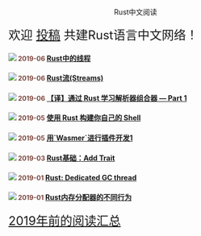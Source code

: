 <div id="read">

<div id="read-title" style="text-align: center;">
    <div id="word">Rust中文阅读</div>
</div>
<br>

<div id="read-join" style="font-size: 1.5rem;">欢迎 <a href="https://github.com/rustlang-cn/rustlang-cn" target="_black">投稿</a> 共建Rust语言中文网络！</div>

<h4><img src="/imgs/rust.png"/><span style="color: #7B463D;font-size: 0.8rem;"> 2019-06</span>
<a href="/read/06/threads-in-rust.html">Rust中的线程</a></h4>

<h4><img src="/imgs/rust.png"/><span style="color: #7B463D;font-size: 0.8rem;"> 2019-06</span>
<a href="/read/06/rust-streams.html">Rust流(Streams)</a></h4>

<h4><img src="/imgs/rust.png"/><span style="color: #7B463D;font-size: 0.8rem;"> 2019-06</span>
<a href="/read/06/learning-parser-combinators-with-rust-1.html">【译】通过 Rust 学习解析器组合器 — Part 1</a></h4>

<h4><img src="/imgs/rust.png"/><span style="color: #7B463D;font-size: 0.8rem;"> 2019-05</span>
<a href="/read/05/Build-Your-Own-Shell-using-Rust.html">使用 Rust 构建你自己的 Shell</a></h4>

<h4><img src="/imgs/rust.png"/><span style="color: #7B463D;font-size: 0.8rem;"> 2019-05</span>
<a href="/read/05/wasmer-plugin-pt-1.html">用`Wasmer`进行插件开发1</a></h4>

<h4><img src="/imgs/rust.png"/><span style="color: #7B463D;font-size: 0.8rem;"> 2019-03</span>
<a href="/read/03/rust-bacise-add-trait.html">Rust基础：Add Trait</a></h4>

<h4><img src="/imgs/rust.png"/><span style="color: #7B463D;font-size: 0.8rem;"> 2019-01</span>
<a href="/read/01/rust-dedicated-gc-thread.html">Rust: Dedicated GC thread</a></h4>

<h4><img src="/imgs/rust.png"/><span style="color: #7B463D;font-size: 0.8rem;"> 2019-01</span>
<a href="/read/01/rust-memory-allocator.html">Rust内存分配器的不同行为</a></h4>

<div id="read-more" style="font-size: 1.5rem;"><a href="https://github.com/rustlang-cn/resourses/tree/master/blogs" target="_black">2019年前的阅读汇总</a></div>

</div>
